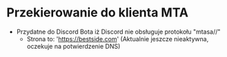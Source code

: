 # Przekierowanie do klienta MTA
- Przydatne do Discord Bota iż Discord nie obsługuje protokołu "mtasa//"
  - Strona to: 'https://bestside.com' (Aktualnie jeszcze nieaktywna, oczekuje na potwierdzenie DNS)
